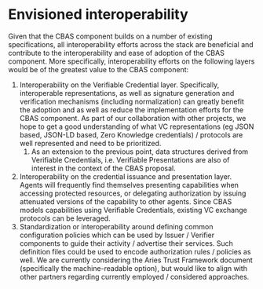 Envisioned interoperability
===========================

Given that the CBAS component builds on a number of existing specifications, all interoperability efforts across the stack are beneficial and contribute to the interoperability and ease of adoption of the CBAS component. More specifically, interoperability efforts on the following layers would be of the greatest value to the CBAS component:

1. Interoperability on the Verifiable Credential layer. Specifically, interoperable representations, as well as signature generation and verification mechanisms (including normalization) can greatly benefit the adoption and as well as reduce the implementation efforts for the CBAS component. As part of our collaboration with other projects, we hope to get a good understanding of what VC representations (eg JSON based, JSON-LD based, Zero Knowledge credentials) / protocols are well represented and need to be prioritized.
    1. As an extension to the previous point, data structures derived from Verifiable Credentials, i.e. Verifiable Presentations are also of interest in the context of the CBAS proposal.
2. Interoperability on the credential issuance and presentation layer. Agents will frequently find themselves presenting capabilities when accessing protected resources, or delegating authorization by issuing attenuated versions of the capability to other agents. Since CBAS models capabilities using Verifiable Credentials, existing VC exchange protocols can be leveraged.
3. Standardization or interoperability around defining common configuration policies which can be used by Issuer / Verifier components to guide their activity / advertise their services. Such definition files could be used to encode authorization rules / policies as well. We are currently considering the Aries Trust Framework document (specifically the machine-readable option), but would like to align with other partners regarding currently employed / considered approaches.
